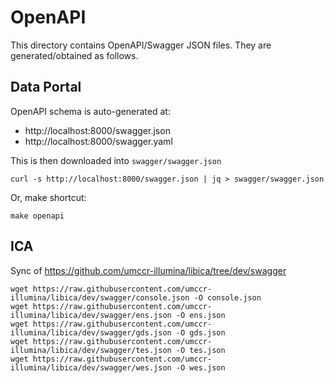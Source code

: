 # OpenAPI

This directory contains OpenAPI/Swagger JSON files. They are generated/obtained as follows.

## Data Portal

OpenAPI schema is auto-generated at:
- http://localhost:8000/swagger.json
- http://localhost:8000/swagger.yaml

This is then downloaded into `swagger/swagger.json`
```
curl -s http://localhost:8000/swagger.json | jq > swagger/swagger.json
```

Or, make shortcut:
```
make openapi
```

## ICA

Sync of https://github.com/umccr-illumina/libica/tree/dev/swagger

```
wget https://raw.githubusercontent.com/umccr-illumina/libica/dev/swagger/console.json -O console.json
wget https://raw.githubusercontent.com/umccr-illumina/libica/dev/swagger/ens.json -O ens.json
wget https://raw.githubusercontent.com/umccr-illumina/libica/dev/swagger/gds.json -O gds.json
wget https://raw.githubusercontent.com/umccr-illumina/libica/dev/swagger/tes.json -O tes.json
wget https://raw.githubusercontent.com/umccr-illumina/libica/dev/swagger/wes.json -O wes.json
```
